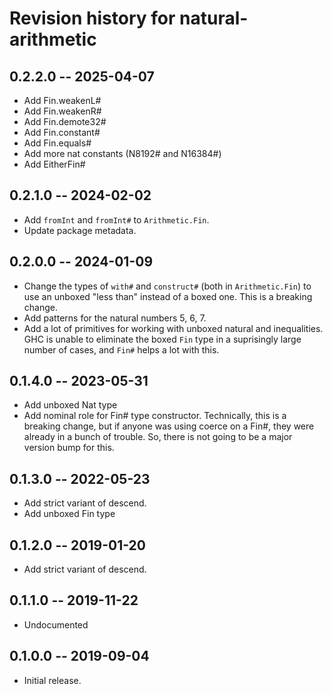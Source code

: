# Revision history for natural-arithmetic

## 0.2.2.0 -- 2025-04-07

* Add Fin.weakenL#
* Add Fin.weakenR#
* Add Fin.demote32#
* Add Fin.constant#
* Add Fin.equals#
* Add more nat constants (N8192# and N16384#)
* Add EitherFin#

## 0.2.1.0 -- 2024-02-02

* Add `fromInt` and `fromInt#` to `Arithmetic.Fin`.
* Update package metadata.

## 0.2.0.0 -- 2024-01-09

* Change the types of `with#` and `construct#` (both in `Arithmetic.Fin`)
  to use an unboxed "less than" instead of a boxed one. This is a breaking
  change.
* Add patterns for the natural numbers 5, 6, 7.
* Add a lot of primitives for working with unboxed natural and inequalities.
  GHC is unable to eliminate the boxed `Fin` type in a suprisingly large
  number of cases, and `Fin#` helps a lot with this.

## 0.1.4.0 -- 2023-05-31

* Add unboxed Nat type
* Add nominal role for Fin# type constructor. Technically, this is a breaking
  change, but if anyone was using coerce on a Fin#, they were already in a
  bunch of trouble. So, there is not going to be a major version bump for this.

## 0.1.3.0 -- 2022-05-23

* Add strict variant of descend.
* Add unboxed Fin type

## 0.1.2.0 -- 2019-01-20

* Add strict variant of descend.

## 0.1.1.0 -- 2019-11-22

* Undocumented

## 0.1.0.0 -- 2019-09-04

* Initial release.
